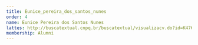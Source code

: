 ```yaml
---
title: Eunice_pereira_dos_santos_nunes
order: 4
name: Eunice Pereira dos Santos Nunes
lattes: http://buscatextual.cnpq.br/buscatextual/visualizacv.do?id=K4760087J7
membership: Alumni
---
```


